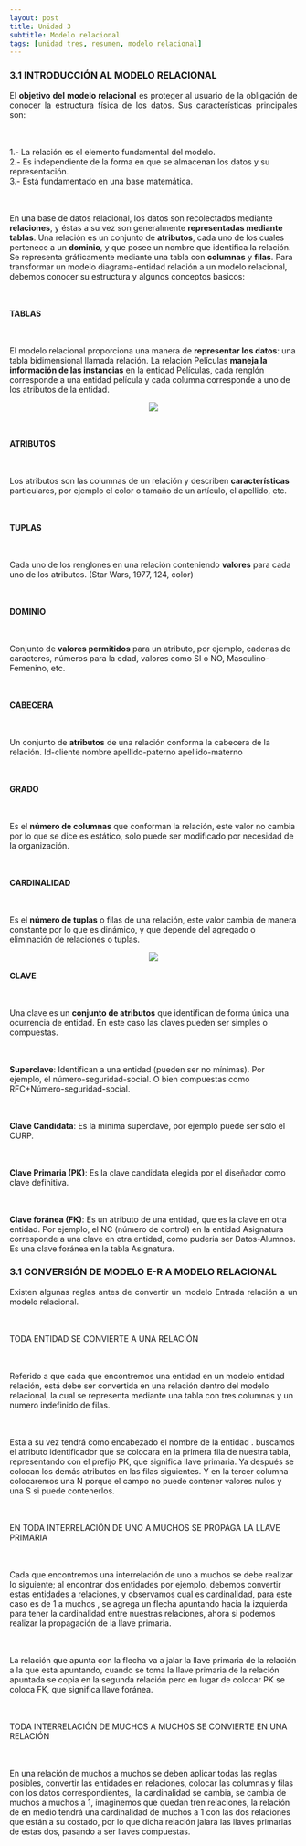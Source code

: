 ```yaml
---
layout: post
title: Unidad 3
subtitle: Modelo relacional
tags: [unidad tres, resumen, modelo relacional]
---
```

### 3.1 INTRODUCCIÓN AL MODELO RELACIONAL

<p style="text-align: justify;">El <b>objetivo del modelo relacional</b> es proteger al usuario de la obligación de conocer la estructura física de los datos. Sus características principales son:

<br><br>1.- La relación es el elemento fundamental del modelo.
<br>2.- Es independiente de la forma en que se almacenan los datos y su representación.
<br>3.- Está fundamentado en una base matemática.

<br><br>En una base de datos relacional, los datos son recolectados mediante <b>relaciones</b>, y éstas a su vez son generalmente <b>representadas mediante tablas</b>. Una relación es un conjunto de <b>atributos</b>, cada uno de los cuales pertenece a un <b>dominio</b>, y que posee un nombre que identifica la relación. Se representa gráficamente mediante una tabla con <b>columnas</b> y <b>filas</b>. Para transformar un modelo diagrama-entidad relación a un modelo relacional, debemos conocer su estructura y algunos conceptos basicos:

<br><br><b>TABLAS</b>

<br><br>El modelo relacional proporciona una manera de <b>representar los datos</b>: una tabla bidimensional llamada relación. La relación Películas <b>maneja la información de las instancias</b> en la entidad Películas, cada renglón corresponde a una entidad película y cada columna corresponde a uno de los atributos de la entidad.

<center><img src="https://basededatostec.github.io/img/30relacional.png"></center>

<br><br><b>ATRIBUTOS</b>

<br><br>Los atributos son las columnas de un relación y describen <b>características</b> particulares, por ejemplo el color o tamaño de un artículo, el apellido, etc.

<br><br><b>TUPLAS</b>

<br><br>Cada uno de los renglones en una relación conteniendo <b>valores</b> para cada uno de los atributos.
(Star Wars, 1977, 124, color)

<br><br><b>DOMINIO</b>

<br><br>Conjunto de <b>valores permitidos</b> para un atributo, por ejemplo, cadenas de caracteres, números para la edad, valores como SI o NO, Masculino-Femenino, etc.

<br><br><b>CABECERA</b>

<br><br>Un conjunto de <b>atributos</b> de una relación conforma la cabecera de la relación.
Id-cliente nombre apellido-paterno apellido-materno 

<br><br><b>GRADO</b>

<br><br>Es el <b>número de columnas</b> que conforman la relación, este valor no cambia por lo que se dice es estático, solo puede ser modificado por necesidad de la organización.

<br><br><b>CARDINALIDAD</b>

<br><br>Es el <b>número de tuplas</b> o filas de una relación, este valor cambia de manera constante por lo que es dinámico, y que depende del agregado o eliminación de relaciones o tuplas.

<center><img src="https://basededatostec.github.io/img/31relacional.jpg"></center>
<br><b>CLAVE</b>

<br><br>Una clave es un <b>conjunto de atributos</b> que identifican de forma única una ocurrencia de entidad. En este caso las claves pueden ser simples o compuestas.

<br><br><b>Superclave</b>: Identifican a una entidad (pueden ser no mínimas). Por ejemplo, el número-seguridad-social. O bien compuestas como RFC+Número-seguridad-social.

<br><br><b>Clave Candidata</b>: Es la mínima superclave, por ejemplo puede ser sólo el CURP.

<br><br><b>Clave Primaria (PK)</b>: Es la clave candidata elegida por el diseñador como clave definitiva.

<br><br><b>Clave foránea (FK)</b>: Es un atributo de una entidad, que es la clave en otra entidad. Por ejemplo, el NC (número de control) en la entidad Asignatura corresponde a una clave en otra entidad, como puderia ser Datos-Alumnos. Es una clave foránea en la tabla Asignatura.</p>

### 3.1 CONVERSIÓN DE MODELO E-R A MODELO RELACIONAL

<p style="text-align: justify;">Existen algunas reglas antes de convertir un modelo Entrada relación a un modelo relacional.

<br><br>TODA ENTIDAD SE CONVIERTE A UNA RELACIÓN

<br><br>Referido a que cada que encontremos una entidad en un modelo entidad relación, está debe ser convertida en una relación dentro del modelo relacional, la cual se representa mediante una tabla con tres columnas y un numero indefinido de filas.

<br><br>Esta a su vez tendrá como encabezado el nombre de la entidad . buscamos el atributo identificador que se colocara en la primera fila de nuestra tabla, representando con el prefijo PK, que significa llave primaria. Ya después se colocan los demás atributos en las filas siguientes. Y en la tercer columna colocaremos una N porque el campo no puede contener valores nulos y una S si puede contenerlos.

<br><br>EN TODA INTERRELACIÓN DE UNO A MUCHOS SE PROPAGA LA LLAVE PRIMARIA

<br><br>Cada que encontremos una interrelación de uno a muchos se debe realizar lo siguiente; al encontrar dos entidades por ejemplo, debemos convertir estas entidades a relaciones, y observamos cual es cardinalidad, para este caso es de 1 a muchos , se agrega un flecha apuntando hacia la izquierda para tener la cardinalidad entre nuestras relaciones, ahora si podemos realizar la propagación de la llave primaria.

<br><br>La relación que apunta con la flecha va a jalar la llave primaria de la relación a la que esta apuntando, cuando se toma la llave primaria de la relación apuntada se copia en la segunda relación pero en lugar de colocar PK se coloca FK, que significa llave foránea.

<br><br>TODA INTERRELACIÓN DE MUCHOS A MUCHOS SE CONVIERTE EN UNA RELACIÓN

<br><br>En una relación de muchos a muchos se deben aplicar todas las reglas posibles, convertir las entidades en relaciones, colocar las columnas y filas con los datos correspondientes,, la cardinalidad se cambia, se cambia de muchos a muchos a 1, imaginemos que quedan tren relaciones, la relación de en medio tendrá una cardinalidad de muchos a 1 con las dos relaciones que están a su costado, por lo que dicha relación jalara las llaves primarias de estas dos, pasando a ser llaves compuestas.</p>
